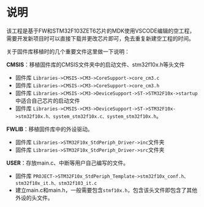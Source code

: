 # 说明

该工程是基于FW和STM32F103ZET6芯片的MDK使用VSCODE编辑的空工程，需要开发新项目时可以直接下载并更改芯片即可，免去重复新建空工程的时间。

关于固件库移植时的几个重要文件这里做一下说明：

**CMSIS**：移植固件库的CMSIS文件夹中的启动文件、stm32f10x.h等头文件

* 固件库 `Libraries->CMSIS->CM3->CoreSupport->core_cm3.c`
* 固件库 `Libraries->CMSIS->CM3->CoreSupport->core_cm3.h`
* 固件库 `Libraries->CMSIS->CM3->DeviceSupport->ST->STM32F10x->startup`中适合自己芯片的启动文件
* 固件库 `Libraries->CMSIS->CM3->DeviceSupport->ST->STM32F10x->stm32f10x.h、system_stm32f10x.c、system_stm32f10x.h`。

**FWLIB**：移植固件库中的外设驱动。

* 固件库 `Libraries->STM32F10x_StdPeriph_Driver->inc`文件夹
* 固件库 `Libraries->STM32F10x_StdPeriph_Driver->src`文件夹

**USER**：存放main.c、中断等用户自己编写的文件。

* 固件库 `PROJECT->STM32F10x_StdPeriph_Template->stm32f10x_conf.h、stm32f10x_it.h、stm32f103_it.c`
* 建立main.c和main.h，一般需要包含`stmf10x.h`，包含该头文件即包含了其他外设的头文件。